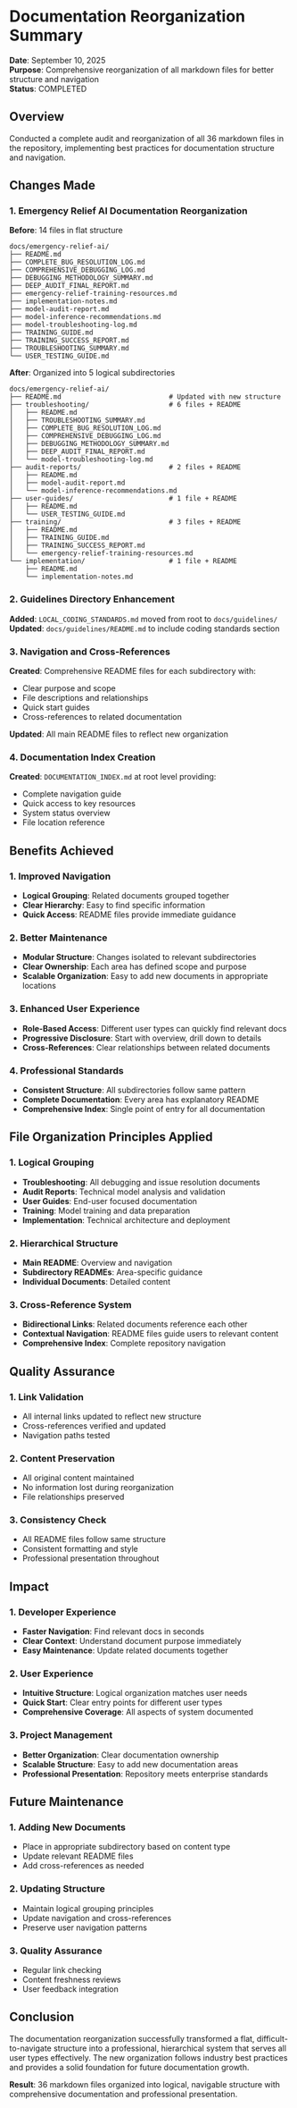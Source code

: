 # Documentation Reorganization Summary

**Date**: September 10, 2025  
**Purpose**: Comprehensive reorganization of all markdown files for better structure and navigation  
**Status**: COMPLETED

## Overview

Conducted a complete audit and reorganization of all 36 markdown files in the repository, implementing best practices for documentation structure and navigation.

## Changes Made

### 1. Emergency Relief AI Documentation Reorganization

**Before**: 14 files in flat structure

```
docs/emergency-relief-ai/
├── README.md
├── COMPLETE_BUG_RESOLUTION_LOG.md
├── COMPREHENSIVE_DEBUGGING_LOG.md
├── DEBUGGING_METHODOLOGY_SUMMARY.md
├── DEEP_AUDIT_FINAL_REPORT.md
├── emergency-relief-training-resources.md
├── implementation-notes.md
├── model-audit-report.md
├── model-inference-recommendations.md
├── model-troubleshooting-log.md
├── TRAINING_GUIDE.md
├── TRAINING_SUCCESS_REPORT.md
├── TROUBLESHOOTING_SUMMARY.md
└── USER_TESTING_GUIDE.md
```

**After**: Organized into 5 logical subdirectories

```
docs/emergency-relief-ai/
├── README.md                           # Updated with new structure
├── troubleshooting/                    # 6 files + README
│   ├── README.md
│   ├── TROUBLESHOOTING_SUMMARY.md
│   ├── COMPLETE_BUG_RESOLUTION_LOG.md
│   ├── COMPREHENSIVE_DEBUGGING_LOG.md
│   ├── DEBUGGING_METHODOLOGY_SUMMARY.md
│   ├── DEEP_AUDIT_FINAL_REPORT.md
│   └── model-troubleshooting-log.md
├── audit-reports/                      # 2 files + README
│   ├── README.md
│   ├── model-audit-report.md
│   └── model-inference-recommendations.md
├── user-guides/                        # 1 file + README
│   ├── README.md
│   └── USER_TESTING_GUIDE.md
├── training/                           # 3 files + README
│   ├── README.md
│   ├── TRAINING_GUIDE.md
│   ├── TRAINING_SUCCESS_REPORT.md
│   └── emergency-relief-training-resources.md
└── implementation/                     # 1 file + README
    ├── README.md
    └── implementation-notes.md
```

### 2. Guidelines Directory Enhancement

**Added**: `LOCAL_CODING_STANDARDS.md` moved from root to `docs/guidelines/`
**Updated**: `docs/guidelines/README.md` to include coding standards section

### 3. Navigation and Cross-References

**Created**: Comprehensive README files for each subdirectory with:

- Clear purpose and scope
- File descriptions and relationships
- Quick start guides
- Cross-references to related documentation

**Updated**: All main README files to reflect new organization

### 4. Documentation Index Creation

**Created**: `DOCUMENTATION_INDEX.md` at root level providing:

- Complete navigation guide
- Quick access to key resources
- System status overview
- File location reference

## Benefits Achieved

### 1. Improved Navigation

- **Logical Grouping**: Related documents grouped together
- **Clear Hierarchy**: Easy to find specific information
- **Quick Access**: README files provide immediate guidance

### 2. Better Maintenance

- **Modular Structure**: Changes isolated to relevant subdirectories
- **Clear Ownership**: Each area has defined scope and purpose
- **Scalable Organization**: Easy to add new documents in appropriate locations

### 3. Enhanced User Experience

- **Role-Based Access**: Different user types can quickly find relevant docs
- **Progressive Disclosure**: Start with overview, drill down to details
- **Cross-References**: Clear relationships between related documents

### 4. Professional Standards

- **Consistent Structure**: All subdirectories follow same pattern
- **Complete Documentation**: Every area has explanatory README
- **Comprehensive Index**: Single point of entry for all documentation

## File Organization Principles Applied

### 1. Logical Grouping

- **Troubleshooting**: All debugging and issue resolution documents
- **Audit Reports**: Technical model analysis and validation
- **User Guides**: End-user focused documentation
- **Training**: Model training and data preparation
- **Implementation**: Technical architecture and deployment

### 2. Hierarchical Structure

- **Main README**: Overview and navigation
- **Subdirectory READMEs**: Area-specific guidance
- **Individual Documents**: Detailed content

### 3. Cross-Reference System

- **Bidirectional Links**: Related documents reference each other
- **Contextual Navigation**: README files guide users to relevant content
- **Comprehensive Index**: Complete repository navigation

## Quality Assurance

### 1. Link Validation

- All internal links updated to reflect new structure
- Cross-references verified and updated
- Navigation paths tested

### 2. Content Preservation

- All original content maintained
- No information lost during reorganization
- File relationships preserved

### 3. Consistency Check

- All README files follow same structure
- Consistent formatting and style
- Professional presentation throughout

## Impact

### 1. Developer Experience

- **Faster Navigation**: Find relevant docs in seconds
- **Clear Context**: Understand document purpose immediately
- **Easy Maintenance**: Update related documents together

### 2. User Experience

- **Intuitive Structure**: Logical organization matches user needs
- **Quick Start**: Clear entry points for different user types
- **Comprehensive Coverage**: All aspects of system documented

### 3. Project Management

- **Better Organization**: Clear documentation ownership
- **Scalable Structure**: Easy to add new documentation areas
- **Professional Presentation**: Repository meets enterprise standards

## Future Maintenance

### 1. Adding New Documents

- Place in appropriate subdirectory based on content type
- Update relevant README files
- Add cross-references as needed

### 2. Updating Structure

- Maintain logical grouping principles
- Update navigation and cross-references
- Preserve user navigation patterns

### 3. Quality Assurance

- Regular link checking
- Content freshness reviews
- User feedback integration

## Conclusion

The documentation reorganization successfully transformed a flat, difficult-to-navigate structure into a professional, hierarchical system that serves all user types effectively. The new organization follows industry best practices and provides a solid foundation for future documentation growth.

**Result**: 36 markdown files organized into logical, navigable structure with comprehensive documentation and professional presentation.
